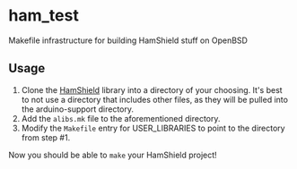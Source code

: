 ham_test
========

Makefile infrastructure for building HamShield stuff on OpenBSD

## Usage

1. Clone the
[HamShield](https://github.com/EnhancedRadioDevices/HamShield) library
into a directory of your choosing. It's best to not use a directory
that includes other files, as they will be pulled into the
arduino-support directory.
2. Add the `alibs.mk` file to the aforementioned directory.
3. Modify the `Makefile` entry for USER_LIBRARIES to point to the
directory from step #1.

Now you should be able to `make` your HamShield project!
